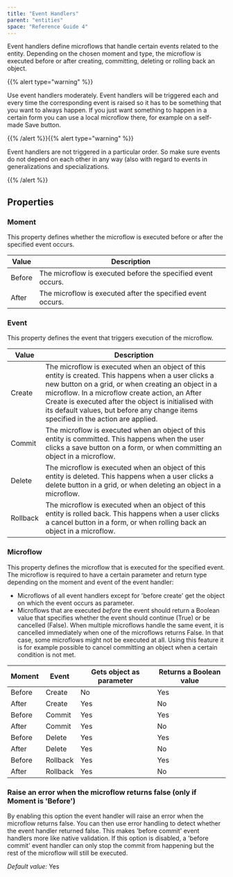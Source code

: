 ```yaml
---
title: "Event Handlers"
parent: "entities"
space: "Reference Guide 4"
---
```

Event handlers define microflows that handle certain events related to the entity. Depending on the chosen moment and type, the microflow is executed before or after creating, committing, deleting or rolling back an object.

{{% alert type="warning" %}}

Use event handlers moderately. Event handlers will be triggered each and every time the corresponding event is raised so it has to be something that you want to always happen. If you just want something to happen in a certain form you can use a local microflow there, for example on a self-made Save button.

{{% /alert %}}{{% alert type="warning" %}}

Event handlers are not triggered in a particular order. So make sure events do not depend on each other in any way (also with regard to events in generalizations and specializations.

{{% /alert %}}

## Properties

### Moment

This property defines whether the microflow is executed before or after the specified event occurs.

| Value | Description |
| --- | --- |
| Before | The microflow is executed before the specified event occurs. |
| After | The microflow is executed after the specified event occurs. |

### Event

This property defines the event that triggers execution of the microflow.

| Value | Description |
| --- | --- |
| Create | The microflow is executed when an object of this entity is created. This happens when a user clicks a new button on a grid, or when creating an object in a microflow. In a microflow create action, an After Create is executed after the object is initialised with its default values, but before any change items specified in the action are applied. |
| Commit | The microflow is executed when an object of this entity is committed. This happens when the user clicks a save button on a form, or when committing an object in a microflow. |
| Delete | The microflow is executed when an object of this entity is deleted. This happens when a user clicks a delete button in a grid, or when deleting an object in a microflow. |
| Rollback | The microflow is executed when an object of this entity is rolled back. This happens when a user clicks a cancel button in a form, or when rolling back an object in a microflow. |

### Microflow

This property defines the microflow that is executed for the specified event. The microflow is required to have a certain parameter and return type depending on the moment and event of the event handler:

*   Microflows of all event handlers except for 'before create' get the object on which the event occurs as parameter.
*   Microflows that are executed _before_ the event should return a Boolean value that specifies whether the event should continue (True) or be cancelled (False). When multiple microflows handle the same event, it is cancelled immediately when one of the microflows returns False. In that case, some microflows might not be executed at all. Using this feature it is for example possible to cancel committing an object when a certain condition is not met.

| Moment | Event | Gets object as parameter | Returns a Boolean value |
| --- | --- | --- | --- |
| Before | Create | No | Yes |
| After | Create | Yes | No |
| Before | Commit | Yes | Yes |
| After | Commit | Yes | No |
| Before | Delete | Yes | Yes |
| After | Delete | Yes | No |
| Before | Rollback | Yes | Yes |
| After | Rollback | Yes | No |

### Raise an error when the microflow returns false (only if Moment is 'Before')

By enabling this option the event handler will raise an error when the microflow returns false. You can then use error handling to detect whether the event handler returned false. This makes 'before commit' event handlers more like native validation. If this option is disabled, a 'before commit' event handler can only stop the commit from happening but the rest of the microflow will still be executed.

_Default value:_ Yes
